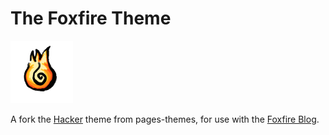 # The Foxfire Theme

![Logo](logo_sized.png)

A fork the [Hacker](https://github.com/pages-themes/hacker) theme from pages-themes,
for use with the [Foxfire Blog](https://sashanullptr.github.io/Foxfire-Blog/).
